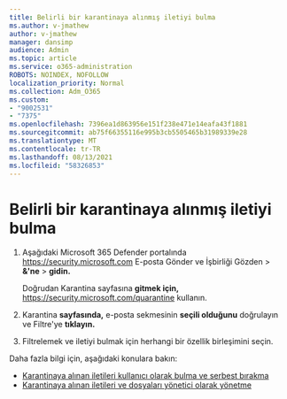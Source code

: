 ```yaml
---
title: Belirli bir karantinaya alınmış iletiyi bulma
ms.author: v-jmathew
author: v-jmathew
manager: dansimp
audience: Admin
ms.topic: article
ms.service: o365-administration
ROBOTS: NOINDEX, NOFOLLOW
localization_priority: Normal
ms.collection: Adm_O365
ms.custom:
- "9002531"
- "7375"
ms.openlocfilehash: 7396ea1d863956e151f238e471e14eafa43f1881
ms.sourcegitcommit: ab75f66355116e995b3cb5505465b31989339e28
ms.translationtype: MT
ms.contentlocale: tr-TR
ms.lasthandoff: 08/13/2021
ms.locfileid: "58326853"
---
```

# <a name="find-a-specific-quarantined-message"></a>Belirli bir karantinaya alınmış iletiyi bulma

1. Aşağıdaki Microsoft 365 Defender portalında <https://security.microsoft.com> E-posta Gönder ve İşbirliği Gözden  \> **&'ne** \> **gidin.**

   Doğrudan Karantina sayfasına **gitmek için,** <https://security.microsoft.com/quarantine> kullanın.

2. Karantina **sayfasında,** e-posta sekmesinin **seçili olduğunu** doğrulayın ve Filtre'ye **tıklayın.**
3. Filtrelemek ve iletiyi bulmak için herhangi bir özellik birleşimini seçin.

Daha fazla bilgi için, aşağıdaki konulara bakın:

- [Karantinaya alınan iletileri kullanıcı olarak bulma ve serbest bırakma](https://docs.microsoft.com/microsoft-365/security/office-365-security/find-and-release-quarantined-messages-as-a-user)
- [Karantinaya alınan iletileri ve dosyaları yönetici olarak yönetme](https://docs.microsoft.com/microsoft-365/security/office-365-security/manage-quarantined-messages-and-files)
